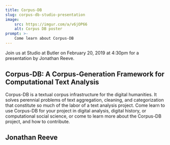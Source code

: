```yaml
---
title: Corpus-DB
slug: corpus-db-studio-presentation
image: 
	src: https://imgur.com/a/v6jOP66
	alt: Corpus DB poster
prompt: >-
	Come learn about Corpus-DB
---
```


Join us at Studio at Butler on February 20, 2019 at 4:30pm for a presentation by Jonathan Reeve.

## Corpus-DB: A Corpus-Generation Framework for Computational Text Analysis

Corpus-DB is a textual corpus infrastructure for the digital humanities. It solves perennial problems of text aggregation, cleaning, and categorization that constitute so much of the labor of a text analysis project. Come learn to use Corpus-DB for your project in digital analysis, digital history, or computational social science, or come to learn more about the Corpus-DB project, and how to contribute.

## Jonathan Reeve

